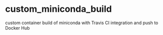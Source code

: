 # custom_miniconda_build
custom container build of miniconda with Travis CI integration and push to Docker Hub

